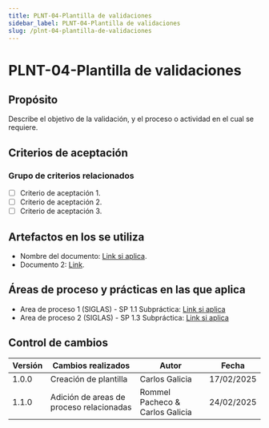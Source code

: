 ```yaml
---
title: PLNT-04-Plantilla de validaciones
sidebar_label: PLNT-04-Plantilla de validaciones
slug: /plnt-04-plantilla-de-validaciones
---
```


# PLNT-04-Plantilla de validaciones

## Propósito

Describe el objetivo de la validación, y el proceso o actividad en el cual se requiere.

## Criterios de aceptación

### Grupo de criterios relacionados

- [ ] Criterio de aceptación 1.
- [ ] Criterio de aceptación 2.
- [ ] Criterio de aceptación 3.

## Artefactos en los se utiliza

- Nombre del documento: [Link si aplica](https://example.com/).
- Documento 2: [Link](https://example.com/).

## Áreas de proceso y prácticas en las que aplica

- Area de proceso 1 (SIGLAS) - SP 1.1 Subpráctica: [Link si aplica](https://example.com/)
- Area de proceso 2 (SIGLAS) - SP 1.3 Subpráctica: [Link si aplica](https://example.com/)

## Control de cambios

| Versión | Cambios realizados                       | Autor                           | Fecha      |
| ------- | ---------------------------------------- | ------------------------------- | ---------- |
| 1.0.0   | Creación de plantilla                    | Carlos Galicia                  | 17/02/2025 |
| 1.1.0   | Adición de areas de proceso relacionadas | Rommel Pacheco & Carlos Galicia | 24/02/2025 |
